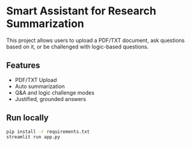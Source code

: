 # Smart Assistant for Research Summarization

This project allows users to upload a PDF/TXT document, ask questions based on it, or be challenged with logic-based questions.

## Features
- PDF/TXT Upload
- Auto summarization
- Q&A and logic challenge modes
- Justified, grounded answers

## Run locally
```bash
pip install -r requirements.txt
streamlit run app.py
